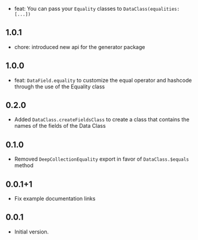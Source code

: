 
- feat: You can pass your `Equality` classes to `DataClass(equalities: [...])`

## 1.0.1
- chore: introduced new api for the generator package

## 1.0.0
- feat: `DataField.equality` to customize the equal operator and hashcode through the use of the Equality class

## 0.2.0
- Added `DataClass.createFieldsClass` to create a class that contains the names of the fields of the Data Class

## 0.1.0
- Removed `DeepCollectionEquality` export in favor of `DataClass.$equals` method

## 0.0.1+1
- Fix example documentation links

## 0.0.1
- Initial version.

